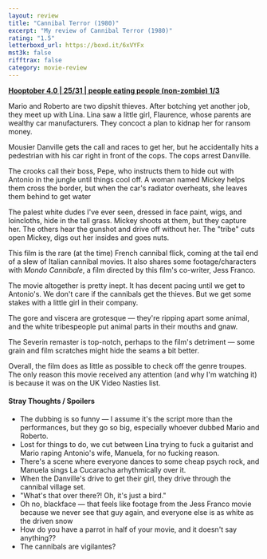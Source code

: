 ```yaml
---
layout: review
title: "Cannibal Terror (1980)"
excerpt: "My review of Cannibal Terror (1980)"
rating: "1.5"
letterboxd_url: https://boxd.it/6xVYFx
mst3k: false
rifftrax: false
category: movie-review
---
```


<b><a href="https://boxd.it/pRNg0/detail" rel="nofollow">Hooptober 4.0 | 25/31 | people eating people (non-zombie) 1/3</a></b>

Mario and Roberto are two dipshit thieves. After botching yet another job, they meet up with Lina. Lina saw a little girl, Flaurence, whose parents are wealthy car manufacturers. They concoct a plan to kidnap her for ransom money.

Mousier Danville gets the call and races to get her, but he accidentally hits a pedestrian with his car right in front of the cops. The cops arrest Danville.

The crooks call their boss, Pepe, who instructs them to hide out with Antonio in the jungle until things cool off. A woman named Mickey helps them cross the border, but when the car's radiator overheats, she leaves them behind to get water

The palest white dudes I've ever seen, dressed in face paint, wigs, and loincloths, hide in the tall grass. Mickey shoots at them, but they capture her. The others hear the gunshot and drive off without her. The "tribe" cuts open Mickey, digs out her insides and goes nuts.

This film is the rare (at the time) French cannibal flick, coming at the tail end of a slew of Italian cannibal movies. It also shares some footage/characters with <i>Mondo Cannibale</i>, a film directed by this film's co-writer, Jess Franco.

The movie altogether is pretty inept. It has decent pacing until we get to Antonio's. We don't care if the cannibals get the thieves. But we get some stakes with a little girl in their company.

The gore and viscera are grotesque — they're ripping apart some animal, and the white tribespeople put animal parts in their mouths and gnaw.

The Severin remaster is top-notch, perhaps to the film's detriment — some grain and film scratches might hide the seams a bit better.

Overall, the film does as little as possible to check off the genre troupes. The only reason this movie received any attention (and why I'm watching it) is because it was on the UK Video Nasties list.

#### Stray Thoughts / Spoilers

- The dubbing is so funny — I assume it's the script more than the performances, but they go so big, especially whoever dubbed Mario and Roberto.
- Lost for things to do, we cut between Lina trying to fuck a guitarist and Mario raping Antonio's wife, Manuela, for no fucking reason.
- There's a scene where everyone dances to some cheap psych rock, and Manuela sings La Cucaracha arhythmically over it.
- When the Danville's drive to get their girl, they drive through the cannibal village set.
- "What's that over there?! Oh, it's just a bird."
- Oh no, blackface — that feels like footage from the Jess Franco movie because we never see that guy again, and everyone else is as white as the driven snow
- How do you have a parrot in half of your movie, and it doesn't say anything??
- The cannibals are vigilantes?
